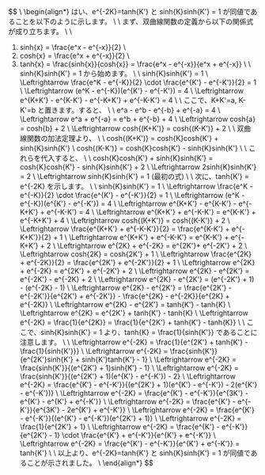 $$ \\
\begin{align*}
はい、e^{-2K}=tanh{K'} と sinh{K}sinh{K'} = 1 が同値であることを以下のように示します。 \\
 \\
まず、双曲線関数の定義から以下の関係式が成り立ちます。 \\
 \\
1. sinh{x} = \frac{e^x - e^{-x}}{2} \\
2. cosh{x} = \frac{e^x + e^{-x}}{2} \\
3. tanh{x} = \frac{sinh{x}}{cosh{x}} = \frac{e^x - e^{-x}}{e^x + e^{-x}} \\
 \\
sinh{K}sinh{K'} = 1 から始めます。 \\
 \\
sinh{K}sinh{K'} = 1 \\
\Leftrightarrow \frac{e^K - e^{-K}}{2} \cdot \frac{e^{K'} - e^{-K'}}{2} = 1 \\
\Leftrightarrow (e^K - e^{-K})(e^{K'} - e^{-K'}) = 4 \\
\Leftrightarrow e^{K+K'} - e^{K-K'} - e^{-K+K'} + e^{-K-K'} = 4 \\
 \\
ここで、K+K'=a, K-K'=b と置きます。すると、 \\
 \\
e^a - e^b - e^{-b} + e^{-a} = 4 \\
\Leftrightarrow e^a + e^{-a} = e^b + e^{-b} + 4 \\
\Leftrightarrow cosh{a} = cosh{b} + 2 \\
\Leftrightarrow cosh{(K+K')} = cosh{(K-K')} + 2 \\
 \\
双曲線関数の加法定理より、 \\
 \\
cosh{(K+K')} = cosh{K}cosh{K'} + sinh{K}sinh{K'} \\
cosh{(K-K')} = cosh{K}cosh{K'} - sinh{K}sinh{K'} \\
 \\
これらを代入すると、 \\
 \\
cosh{K}cosh{K'} + sinh{K}sinh{K'} = cosh{K}cosh{K'} - sinh{K}sinh{K'} + 2 \\
\Leftrightarrow 2sinh{K}sinh{K'} = 2 \\
\Leftrightarrow sinh{K}sinh{K'} = 1 (最初の式) \\
 \\
次に、tanh{K'} = e^{-2K} を示します。 \\
 \\
sinh{K}sinh{K'} = 1 \\
\Leftrightarrow \frac{e^K - e^{-K}}{2} \cdot \frac{e^{K'} - e^{-K'}}{2} = 1 \\
\Leftrightarrow (e^K - e^{-K})(e^{K'} - e^{-K'}) = 4 \\
\Leftrightarrow e^{K+K'} - e^{K-K'} - e^{-K+K'} + e^{-K-K'} = 4 \\
\Leftrightarrow e^{K+K'} + e^{-K-K'} = e^{K-K'} + e^{-K+K'} + 4 \\
\Leftrightarrow cosh{(K+K')} = cosh{(K-K')} + 2 \\
\Leftrightarrow \frac{e^{K+K'} + e^{-K-K'}}{2} = \frac{e^{K-K'} + e^{-K+K'}}{2} + 1 \\
\Leftrightarrow e^{K+K'} + e^{-K-K'} = e^{K-K'} + e^{-K+K'} + 2 \\
\Leftrightarrow e^{2K} + e^{-2K} = e^{2K'}+ e^{-2K'} + 2 \\
\Leftrightarrow cosh{2K} = cosh{2K'} + 1 \\
\Leftrightarrow \frac{e^{2K} + e^{-2K}}{2} = \frac{e^{2K'} + e^{-2K'}}{2} + 1 \\
\Leftrightarrow e^{2K} + e^{-2K} = e^{2K'} + e^{-2K'} + 2 \\
\Leftrightarrow e^{2K} - e^{2K'} = e^{-2K'} - e^{-2K} + 2 \\
\Leftrightarrow e^{2K} - e^{2K'} = (e^{-2K'} + 1) - (e^{-2K} - 1) \\
\Leftrightarrow e^{2K} - e^{2K'} = \frac{e^{2K'} - e^{-2K'}}{e^{2K'} + e^{-2K'}} - \frac{e^{2K} - e^{-2K}}{e^{2K} + e^{-2K}} \\
\Leftrightarrow e^{2K} - e^{2K'} = tanh{K'} - tanh{K} \\
\Leftrightarrow e^{2K} = e^{2K'} + tanh{K'} - tanh{K} \\
\Leftrightarrow e^{-2K} = \frac{1}{e^{2K}} = \frac{1}{e^{2K'} + tanh{K'} - tanh{K}} \\
 \\
ここで、sinh{K}sinh{K'} = 1 より、tanh{K} = \frac{1}{sinh{K'}} であることに注意します。 \\
 \\
\Leftrightarrow e^{-2K} = \frac{1}{e^{2K'} + tanh{K'} - \frac{1}{sinh{K'}}} \\
\Leftrightarrow e^{-2K} = \frac{sinh{K'}}{e^{2K'}sinh{K'} + sinh{K'}tanh{K'} - 1} \\
\Leftrightarrow e^{-2K} = \frac{sinh{K'}}{(e^{2K'} + 1)sinh{K'} - 1} \\
\Leftrightarrow e^{-2K} = \frac{sinh{K'}}{(e^{2K'} + 1)(e^{K'} - e^{-K'}) - 2} \\
\Leftrightarrow e^{-2K} = \frac{e^{K'} - e^{-K'}}{(e^{2K'} + 1)(e^{K'} - e^{-K'}) - 2(e^{K'} - e^{-K'})} \\
\Leftrightarrow e^{-2K} = \frac{e^{K'} - e^{-K'}}{e^{3K'} - e^{K'} - e^{K'} + e^{-K'}} \\
\Leftrightarrow e^{-2K} = \frac{e^{K'} - e^{-K'}}{e^{3K'} - 2e^{K'} + e^{-K'}} \\
\Leftrightarrow e^{-2K} = \frac{e^{K'} - e^{-K'}}{(e^{K'} - e^{-K'})(e^{2K'} + 1)} \\
\Leftrightarrow e^{-2K} = \frac{1}{e^{2K'} + 1} \\
\Leftrightarrow e^{-2K} = \frac{e^{K'} - e^{-K'}}{e^{2K'} - 1} \cdot \frac{e^{K'} + e^{-K'}}{e^{K'} + e^{-K'}} \\
\Leftrightarrow e^{-2K} = \frac{e^{K'} - e^{-K'}}{e^{K'} + e^{-K'}} = tanh{K'} \\
 \\
以上より、e^{-2K}=tanh{K'} と sinh{K}sinh{K'} = 1 が同値であることが示されました。 \\
\end{align*}
$$
